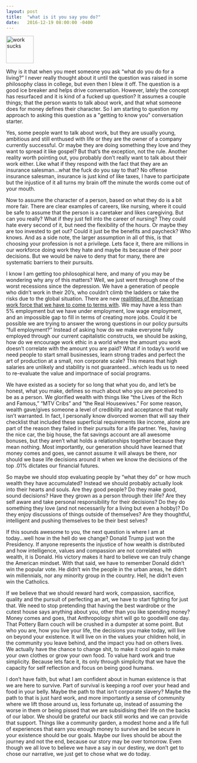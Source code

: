 ```yaml
---
layout: post
title:  "what is it you say you do?"
date:   2016-12-19 08:00:00 -0400
---
```


<a data-flickr-embed="true"  href="https://www.flickr.com/photos/145915257@N08/31755332715/in/dateposted-public/" title="work sucks"><img src="https://c4.staticflickr.com/1/677/31755332715_ebb2a95f1e_s.jpg" width="75" height="75" alt="work sucks"></a><script async src="//embedr.flickr.com/assets/client-code.js" charset="utf-8"></script>

Why is it that when you meet someone you ask “what do you do for a living?” I never really thought about it until the question was raised in some philosophy class in college, but even then I blew it off. The question is a good ice breaker and helps drive conversation. However, lately the concept has resurfaced and it is kind of a fucked up question? It assumes a couple things; that the person wants to talk about work, and that what someone does for money defines their character. So I am starting to question my approach to asking this question as a "getting to know you" conversation starter. 

Yes, some people want to talk about work, but they are usually young, ambitious and still enthused with life or they are the owner of a company currently successful. Or maybe they are doing something they love and they want to spread it like gospel? But that’s the exception, not the rule. Another reality worth pointing out, you probably don’t really want to talk about their work either. Like what if they respond with the fact that they are an insurance salesman...what the fuck do you say to that? No offense insurance salesman, insurance is just kind of like taxes, I have to participate but the injustice of it all turns my brain off the minute the words come out of your mouth.

Now to assume the character of a person, based on what they do is a bit more fair. There are clear examples of careers, like nursing, where it could be safe to assume that the person is a caretaker and likes caregiving. But can you really? What if they just fell into the career of nursing? They could hate every second of it, but need the flexibility of the hours. Or maybe they are too invested to get out? Could it just be the benefits and paycheck?  Who knows.  And as a side note, the larger assumption in all of this, is that choosing your profession is not a privilege. Lets face it, there are millions in our workforce doing work they hate and maybe its because of their poor decisions. But we would be naive to deny that for many, there are systematic barriers to their pursuits.

I know I am getting too philosophical here, and many of you may be wondering why any of this matters?  Well, we just went through one of the worst recessions since the depression. We have a generation of people who didn’t work in their 20’s, who couldn’t climb the ladders or take the risks due to the global situation. There are new [realitities of the American work force that we have to come to terms with](https://aeon.co/essays/what-if-jobs-are-not-the-solution-but-the-problem). We may have a less than 5% employment but we have under employment, low wage employment, and an impossible gap to fill in terms of creating more jobs. Could it be possible we are trying to answer the wrong questions in our policy pursuits “full employment?” Instead of asking how do we make everyone fully employed through our current capitalistic constructs, we should be asking, how do we encourage work ethic in a world where the amount you work doesn’t correlate with the amount you are paid? What if in today’s world we need people to start small businesses, learn strong trades and perfect the art of production at a small, non corporate scale? This means that high salaries are unlikely and stability is not guaranteed...which leads us to need to re-evaluate the value and importnace of social programs.

We have existed as a society for so long that what you do, and let’s be honest, what you make, defines so much about who you are perceived to be as a person. We glorified wealth with things like “the Lives of the Rich and Famous,” “MTV Cribs” and “the Real Housewives.” For some reason, wealth gave/gives someone a level of credibility and acceptance that really isn’t warranted.  In fact, I personally know divorced women that will say their checklist that included these superficial requirements like income, alone are part of the reason they failed in their pursuits for a life partner. Yes, having the nice car, the big house, the fat savings account are all awesome bonuses, but they aren’t what holds a relationships together because they mean nothing. Most importantly, our generation should have learned that money comes and goes, we cannot assume it will always be there, nor should we base life decisions around it when we know the decisions of the top .01% dictates our financial futures.

So maybe we should stop evaluating people by “what they do” or how much wealth they have accumulated? Instead we should probably actually look into their hearts and souls. Are they good people? Do they make good, sound decisions? Have they grown as a person through their life? Are they self aware and take personal responsibility for their decisions? Do they do something they love (and not necessarily for a living but even a hobby)? Do they enjoy discussions of things outside of themselves? Are they thoughtful, intelligent and pushing themselves to be their best selves?

If this sounds awesome to you, the next question is where I am at today...well how in the hell do we change?  Donald Trump just won the Presidency. If anyone represents the injustice of how wealth is distributed and how intelligence, values and compassion are not correlated with wealth, it is Donald. His victory makes it hard to believe we can truly change the American mindset. With that said, we have to remember Donald didn’t win the popular vote. He didn’t win the people in the urban areas, he didn’t win millennials, nor any minority group in the country. Hell, he didn’t even win the Catholics.

If we believe that we should reward hard work, compassion, sacrifice, quality and the pursuit of perfecting an art, we have to start fighting for just that. We need to stop pretending that having the best wardrobe or the cutest house says anything about you, other than you like spending money? Money comes and goes, that Anthropology shirt will go to goodwill one day. That Pottery Barn couch will be crushed in a dumpster at some point. But who you are, how you live your life, the decisions you make today, will live on beyond your existence. It will live on in the values your children hold, in the community you leave behind, and the impact you had on others lives. We actually have the chance to change shit, to make it cool again to make your own clothes or grow your own food. To value hard work and true simplicity. Because lets face it, its only through simplicity that we have the capacity for self reflection and focus on being good humans. 

I don’t have faith, but what I am confident about in human existence is that we are here to survive. Part of survival is keeping a roof over your head and food in your belly. Maybe the path to that isn’t corporate slavery? Maybe the path to that is just hard work, and more importantly a sense of community where we lift those around us, less fortunate up, instead of assuming the worse in them or being pissed that we are subsidising their life on the backs of our labor. We should be grateful our back still works and we can provide that support. Things like a community garden, a modest home and a life full of experiences that earn you enough money to survive and be secure in your existence should be our goals. Maybe our lives should be about the journey and not the end, because our story may be over tomorrow.  Even though we all love to believe we have a say in our destiny, we don’t get to chose our narrative, we just get to chose what we do today.
